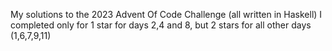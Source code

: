 My solutions to the 2023 Advent Of Code Challenge (all written in Haskell)
I completed only for 1 star for days 2,4 and 8, but 2 stars for all other days (1,6,7,9,11)
